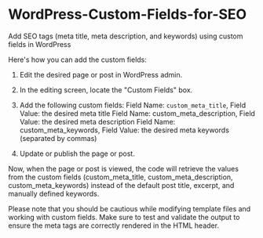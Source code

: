 # WordPress-Custom-Fields-for-SEO

Add SEO tags (meta title, meta description, and keywords) using custom fields in WordPress

Here's how you can add the custom fields:

1. Edit the desired page or post in WordPress admin.

2. In the editing screen, locate the "Custom Fields" box.

3. Add the following custom fields:
Field Name: <code>custom_meta_title</code>, Field Value: the desired meta title
Field Name: custom_meta_description, Field Value: the desired meta description
Field Name: custom_meta_keywords, Field Value: the desired meta keywords (separated by commas)

4. Update or publish the page or post.

Now, when the page or post is viewed, the code will retrieve the values from the custom fields (custom_meta_title, custom_meta_description, custom_meta_keywords) instead of the default post title, excerpt, and manually defined keywords.

Please note that you should be cautious while modifying template files and working with custom fields. Make sure to test and validate the output to ensure the meta tags are correctly rendered in the HTML header.
